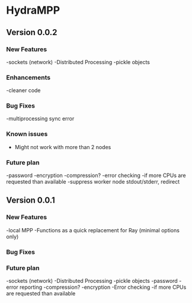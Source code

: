 # HydraMPP

## Version 0.0.2

### New Features

-sockets (network)
-Distributed Processing
-pickle objects

### Enhancements

-cleaner code

### Bug Fixes

-multiprocessing sync error

### Known issues

- Might not work with more than 2 nodes

### Future plan

-password
  -encryption
-compression?
-error checking
  -if more CPUs are requested than available
-suppress worker node stdout/stderr, redirect

## Version 0.0.1

### New Features

-local MPP
  -Functions as a quick replacement for Ray (minimal options only)

### Bug Fixes

### Future plan

-sockets (network)
-Distributed Processing
-pickle objects
-password
-error reporting
-compression?
-encryption
-Error checking
  -if more CPUs are requested than available
